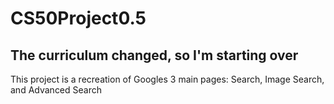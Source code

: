 # CS50Project0.5
The curriculum changed, so I'm starting over
--
This project is a recreation of Googles 3 main pages: Search, Image Search, and Advanced Search
